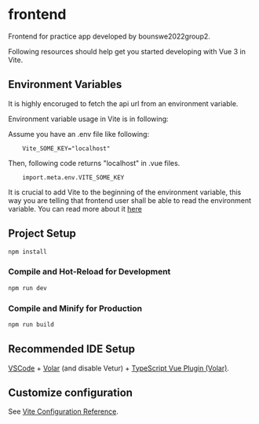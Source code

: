 # frontend

Frontend for practice app developed by bounswe2022group2.


Following resources should help get you started developing with Vue 3 in Vite.


## Environment Variables

It is highly encoruged to fetch the api url from an environment variable.

Environment variable usage in Vite is in following:

Assume you have an .env file like following:
```
    Vite_SOME_KEY="localhost"
```

Then, following code returns "localhost" in .vue files.
```
    import.meta.env.VITE_SOME_KEY
```

It is crucial to add Vite to the beginning of the environment variable, this way you are telling that frontend user shall be able to read the environment variable.
You can read more about it [here](https://vitejs.dev/guide/env-and-mode.html#env-files)

## Project Setup

```sh
npm install
```

### Compile and Hot-Reload for Development

```sh
npm run dev
```

### Compile and Minify for Production

```sh
npm run build
```

## Recommended IDE Setup

[VSCode](https://code.visualstudio.com/) + [Volar](https://marketplace.visualstudio.com/items?itemName=johnsoncodehk.volar) (and disable Vetur) + [TypeScript Vue Plugin (Volar)](https://marketplace.visualstudio.com/items?itemName=johnsoncodehk.vscode-typescript-vue-plugin).

## Customize configuration

See [Vite Configuration Reference](https://vitejs.dev/config/).
